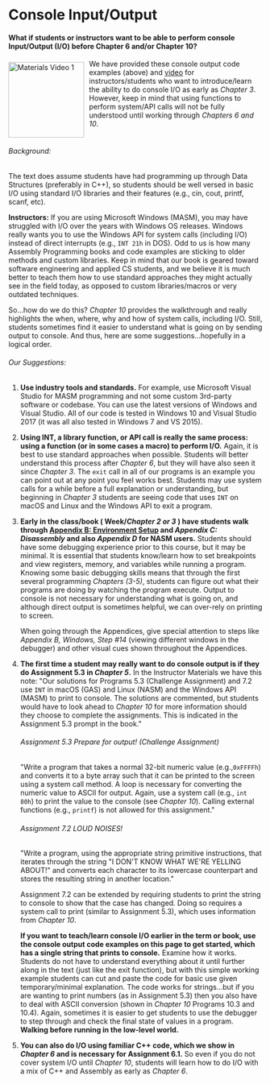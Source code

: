 # Console Input/Output

#### What if students or instructors want to be able to perform console Input/Output (I/O) before Chapter 6 and/or Chapter 10?

[<img src = "https://img.youtube.com/vi/rAAti1_jzeY/0.jpg" align="left" alt = "Materials Video 1" width="150" border="0" hspace="0" vspace="5" style="margin-right:10px">](https://www.youtube.com/watch?v=rAAti1_jzeY)

We have provided these console output code examples (above) and [video](https://youtu.be/rAAti1_jzeY) for instructors/students who want to introduce/learn the ability to do console I/O as early as *Chapter 3*. However, keep in mind that using functions to perform system/API calls will not be fully understood until working through *Chapters 6 and 10*.
<br><br>

###### Background:

The text does assume students have had programming up through Data Structures (preferably in C++), so students should be well versed in basic I/O using standard I/O libraries and their features (e.g., cin, cout, printf, scanf, etc).

<b>Instructors:</b> If you are using Microsoft Windows (MASM), you may have struggled with I/O over the years with Windows OS releases. Windows really wants you to use the Windows API for system calls (including I/O) instead of direct interrupts (e.g., `INT 21h` in DOS). Odd to us is how many Assembly Programming books and code examples are sticking to older methods and custom libraries. Keep in mind that our book is geared toward software engineering and applied CS students, and we believe it is much better to teach them how to use standard approaches they might actually see in the field today, as opposed to custom libraries/macros or very outdated techniques.

So…how do we do this? *Chapter 10* provides the walkthrough and really highlights the when, where, why and how of system calls, including I/O. Still, students sometimes find it easier to understand what is going on by sending output to console. And thus, here are some suggestions…hopefully in a logical order.

###### Our Suggestions:

1. <b>Use industry tools and standards.</b> For example, use Microsoft Visual Studio for MASM programming and not some custom 3rd-party software or codebase. You can use the latest versions of Windows and Visual Studio. All of our code is tested in Windows 10 and Visual Studio 2017 (it was all also tested in Windows 7 and VS 2015).

2. <b>Using INT, a library function, or API call is really the same process: using a function (or in some cases a macro) to perform I/O.</b> Again, it is best to use standard approaches when possible. Students will better understand this process after *Chapter 6*, but they will have also seen it since *Chapter 3*. The `exit` call in all of our programs is an example you can point out at any point you feel works best. Students may use system calls for a while before a full explanation or understanding, but beginning in *Chapter 3* students are seeing code that uses `INT` on macOS and Linux and the Windows API to exit a program.

3. <b>Early in the class/book ( Week/*Chapter 2 or 3* ) have students walk through [Appendix B: Environment Setup](../content/Assembly_App_B_GitHub.pdf) and *Appendix C: Disassembly* and also *Appendix D* for NASM users.</b> Students should have some debugging experience prior to this course, but it may be minimal. It is essential that students know/learn how to set breakpoints and view registers, memory, and variables while running a program. Knowing some basic debugging skills means that through the first several programming *Chapters (3-5)*, students can figure out what their programs are doing by watching the program execute. Output to console is not necessary for understanding what is going on, and although direct output is sometimes helpful, we can over-rely on printing to screen.

	When going through the Appendices, give special attention to steps like *Appendix B, Windows, Step #14* (viewing different windows in the debugger) and other visual cues shown throughout the Appendices. 

4. <b>The first time a student may really want to do console output is if they do Assignment 5.3 in *Chapter 5*.</b> In the Instructor Materials we have this note: "Our solutions for Programs 5.3 (Challenge Assignment) and 7.2 use `INT` in macOS (GAS) and Linux (NASM) and the Windows API (MASM) to print to console. The solutions are commented, but students would have to look ahead to *Chapter 10* for more information should they choose to complete the assignments. This is indicated in the Assignment 5.3 prompt in the book."

	###### Assignment 5.3 Prepare for output! (Challenge Assignment)
	"Write a program that takes a normal 32-bit numeric value (e.g.,`0xFFFFh`) and converts it to a byte array such that it can be printed to the screen using a system call method. A loop is necessary for converting the numeric value to ASCII for output. Again, use a system call (e.g., `int 80h`) to print the value to the console (see *Chapter 10*). Calling external functions (e.g., `printf`) is not allowed for this assignment."

	###### Assignment 7.2 LOUD NOISES!
	"Write a program, using the appropriate string primitive instructions, that iterates through the string "I DON'T KNOW WHAT WE'RE YELLING ABOUT!" and converts each character to its lowercase counterpart and stores the resulting string in another location."

	Assignment 7.2 can be extended by requiring students to print the string to console to show that the case has changed. Doing so requires a system call to print (similar to Assignment 5.3), which uses information from *Chapter 10*.

	<b>If you want to teach/learn console I/O earlier in the term or book, use the console output code examples on this page to get started, which has a single string that prints to console.</b> Examine how it works. Students do not have to understand everything about it until further along in the text (just like the exit function), but with this simple working example students can cut and paste the code for basic use given temporary/minimal explanation. The code works for strings…but if you are wanting to print numbers (as in Assignment 5.3) then you also have to deal with ASCII conversion (shown in *Chapter 10* Programs 10.3 and 10.4). Again, sometimes it is easier to get students to use the debugger to step through and check the final state of values in a program. <b>Walking before running in the low-level world.</b>

5. <b>You can also do I/O using familiar C++ code, which we show in *Chapter 6* and is necessary for Assignment 6.1.</b> So even if you do not cover system I/O until *Chapter 10*, students will learn how to do I/O with a mix of C++ and Assembly as early as *Chapter 6*.

